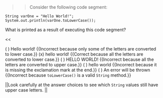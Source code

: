 >>Consider the following code segment:
<pre><code>String varOne = "Hello World!";
System.out.println(varOne.toLowerCase());
</code></pre>
<p>What is printed as a result of executing this code segment?</p><<

( ) Hello world! {{Incorrect because only some of the letters are converted to lower case.}}
(x) hello world! {{Correct because all the letters are converted to lower case.}}
( ) HELLO WORLD! {{Incorrect because all the letters are converted to upper case.}}
( ) hello world {{Incorrect because it is missing the exclamation mark at the end.}}
( ) An error will be thrown {{Incorrect because <code>toLowerCase()</code> is a valid <code>String</code> method.}}

||Look carefully at the answer choices to see which <code>String</code> values still have upper case letters. ||
